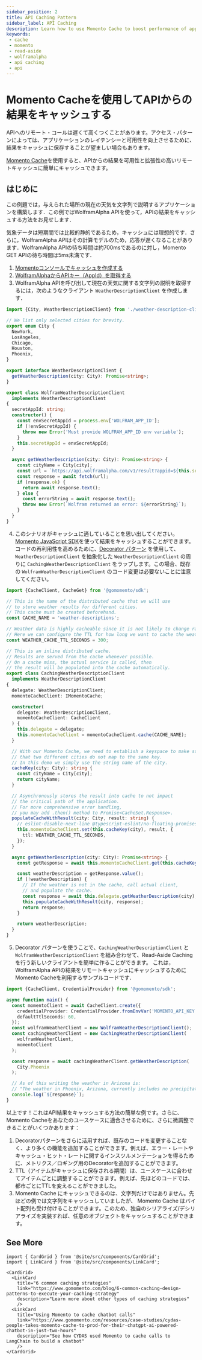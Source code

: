 ```yaml
---
sidebar_position: 2
title: API Caching Pattern
sidebar_label: API Caching
description: Learn how to use Momento Cache to boost performance of applications using the WolframAlpha API
keywords:
 - cache
 - momento
 - read-aside
 - wolframalpha
 - api caching
 - api
---
```


# Momento Cacheを使用してAPIからの結果をキャッシュする

APIへのリモート・コールは遅くて高くつくことがあります。アクセス・パターンによっては、アプリケーションのレイテンシーと可用性を向上させるために、結果をキャッシュに保存することが望ましい場合もあります。

[Momento Cache](../)を使用すると、APIからの結果を可用性と拡張性の高いリモートキャッシュに簡単にキャッシュできます。

## はじめに

この例題では，与えられた場所の現在の天気を文字列で説明するアプリケーションを構築します．この例ではWolframAlpha APIを使って，APIの結果をキャッシュする方法をお見せします．

気象データは短期間では比較的静的であるため，キャッシュには理想的です．さらに，WolframAlpha APIはその計算モデルのため，応答が遅くなることがあります．WolframAlpha APIの待ち時間は約700msであるのに対し，Momento GET APIの待ち時間は5ms未満です．

1. [Momentoコンソールでキャッシュを作成する](https://console.gomomento.com/caches/create)
2. [WolframAlphaからAPIキー（AppId）を取得する](https://developer.wolframalpha.com)
3. WolframAlpha APIを呼び出して現在の天気に関する文字列の説明を取得するには，次のようなクライアント `WeatherDescriptionClient` を作成します．
```typescript
import {City, WeatherDescriptionClient} from './weather-description-client';

// We list only selected cities for brevity.
export enum City {
  NewYork,
  LosAngeles,
  Chicago,
  Houston,
  Phoenix,
}

export interface WeatherDescriptionClient {
  getWeatherDescription(city: City): Promise<string>;
}

export class WolframWeatherDescriptionClient
  implements WeatherDescriptionClient
{
  secretAppId: string;
  constructor() {
    const envSecretAppId = process.env['WOLFRAM_APP_ID'];
    if (!envSecretAppId) {
      throw new Error('Must provide WOLFRAM_APP_ID env variable');
    }
    this.secretAppId = envSecretAppId;
  }

  async getWeatherDescription(city: City): Promise<string> {
    const cityName = City[city];
    const url = `https://api.wolframalpha.com/v1/result?appid=${this.secretAppId}&i=Weather for ${cityName}`;
    const response = await fetch(url);
    if (response.ok) {
      return await response.text();
    } else {
      const errorString = await response.text();
      throw new Error(`Wolfram returned an error: ${errorString}`);
    }
  }
}
```
4. このシナリオがキャッシュに適していることを思い出してください。[Momento JavaScript SDK](/platform/sdks)を使って結果をキャッシュすることができます。
コードの再利用性を高めるために、[Decorator パターン](https://en.wikipedia.org/wiki/Decorator_pattern) を使用して、`WeatherDescriptionClient` を抽象化した `WeatherDescriptionClient` の周りに `CachingWeatherDescriptionClient` をラップします。この場合、既存の `WolframWeatherDescriptionClient` のコード変更は必要ないことに注意してください。
```typescript
import {CacheClient, CacheGet} from '@gomomento/sdk';

// This is the name of the distributed cache that we will use
// to store weather results for different cities.
// This cache must be created beforehand.
const CACHE_NAME = 'weather-descriptions';

// Weather data is highly cacheable since it is not likely to change rapidly.
// Here we can configure the TTL for how long we want to cache the weather data for.
const WEATHER_CACHE_TTL_SECONDS = 300;

// This is an inline distributed cache.
// Results are served from the cache whenever possible.
// On a cache miss, the actual service is called, then
// the result will be populated into the cache automatically.
export class CachingWeatherDescriptionClient
  implements WeatherDescriptionClient
{
  delegate: WeatherDescriptionClient;
  momentoCacheClient: IMomentoCache;

  constructor(
    delegate: WeatherDescriptionClient,
    momentoCacheClient: CacheClient
  ) {
    this.delegate = delegate;
    this.momentoCacheClient = momentoCacheClient.cache(CACHE_NAME);
  }

  // With our Momento Cache, we need to establish a keyspace to make sure
  // that two different cities do not map to the same key.
  // In this demo we simply use the string name of the city.
  cacheKey(city: City): string {
    const cityName = City[city];
    return cityName;
  }

  // Asynchronously stores the result into cache to not impact
  // the critical path of the application.
  // For more comprehensive error handling,
  // you may add .then() method to Promise<CacheSet.Response>.
  populateCacheWithResult(city: City, result: string) {
    // eslint-disable-next-line @typescript-eslint/no-floating-promises
    this.momentoCacheClient.set(this.cacheKey(city), result, {
      ttl: WEATHER_CACHE_TTL_SECONDS,
    });
  }

  async getWeatherDescription(city: City): Promise<string> {
    const getResponse = await this.momentoCacheClient.get(this.cacheKey(city));

    const weatherDescription = getResponse.value();
    if (!weatherDescription) {
      // If the weather is not in the cache, call actual client,
      // and populate the cache.
      const response = await this.delegate.getWeatherDescription(city);
      this.populateCacheWithResult(city, response);
      return response;
    }

    return weatherDescription;
  }
}
```
5. Decorator パターンを使うことで、`CachingWeatherDescriptionClient` と `WolframWeatherDescriptionClient` を組み合わせて、Read-Aside Caching を行う新しいクライアントを簡単に作ることができます。
これは，WolframAlpha APIの結果をリモートキャッシュにキャッシュするためにMomento Cacheを利用するサンプルコードです．
```typescript
import {CacheClient, CredentialProvider} from '@gomomento/sdk';

async function main() {
  const momentoClient = await CacheClient.create({
    credentialProvider: CredentialProvider.fromEnvVar('MOMENTO_API_KEY'),
    defaultTtlSeconds: 60,
  });
  const wolframWeatherClient = new WolframWeatherDescriptionClient();
  const cachingWeatherClient = new CachingWeatherDescriptionClient(
    wolframWeatherClient,
    momentoClient
  );

  const response = await cachingWeatherClient.getWeatherDescription(
    City.Phoenix
  );

  // As of this writing the weather in Arizona is:
  // "The weather in Phoenix, Arizona, currently includes no precipitation with clear skies, a wind speed of 9 miles per hour and a temperature of 78 degrees Fahrenheit"
  console.log(`${response}`);
}

```

以上です！これはAPI結果をキャッシュする方法の簡単な例です。さらに、Momento Cacheをあなたのユースケースに適合させるために、さらに微調整できることがいくつかあります：
1. Decoratorパターンをさらに活用すれば、既存のコードを変更することなく、より多くの機能を追加することができます。例えば、エラー・レートやキャッシュ・ヒット・レートに関するインスツルメンテーションを得るために、メトリクス／ロギング用のDecoratorを追加することができます。
2. TTL（アイテムがキャッシュに保存される期間）は、ユースケースに合わせてアイテムごとに調整することができます。例えば、先ほどのコードでは、都市ごとにTTLを変えることができました。
3. Momento Cache にキャッシュできるのは、文字列だけではありません。先ほどの例では文字列をキャッシュしていましたが、 Momento Cache はバイト配列も受け付けることができます。このため、独自のシリアライズ/デシリアライズを実装すれば、任意のオブジェクトをキャッシュすることができます。

## See More
```mdx-code-block
import { CardGrid } from '@site/src/components/CardGrid';
import { LinkCard } from '@site/src/components/LinkCard';

<CardGrid>
  <LinkCard
    title="6 common caching strategies"
    link="https://www.gomomento.com/blog/6-common-caching-design-patterns-to-execute-your-caching-strategy"
    description="Learn more about other types of caching strategies"
    />
  <LinkCard
    title="Using Momento to cache chatbot calls"
    link="https://www.gomomento.com/resources/case-studies/cydas-people-takes-momento-cache-to-prod-for-their-chatgpt-ai-powered-chatbot-in-just-two-hours"
    description="See how CYDAS used Momento to cache calls to LangChain to build a chatbot"
    />
</CardGrid>
```
